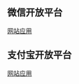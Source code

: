 
## 微信开放平台
[网站应用](https://developers.weixin.qq.com/doc/oplatform/Website_App/WeChat_Login/Wechat_Login.html)

## 支付宝开放平台
[网站应用](https://opendocs.alipay.com/open/218/105329)

